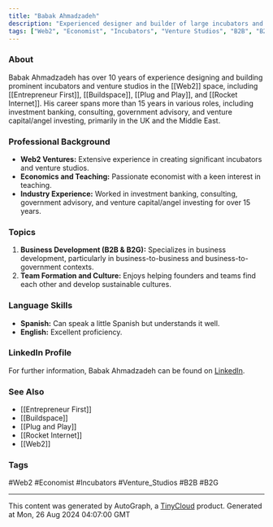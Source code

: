```yaml
---
title: "Babak Ahmadzadeh"
description: "Experienced designer and builder of large incubators and venture studios in Web2, passionate economist, and teacher."
tags: ["Web2", "Economist", "Incubators", "Venture Studios", "B2B", "B2G"]
---
```


### About
Babak Ahmadzadeh has over 10 years of experience designing and building prominent incubators and venture studios in the [[Web2]] space, including [[Entrepreneur First]], [[Buildspace]], [[Plug and Play]], and [[Rocket Internet]]. His career spans more than 15 years in various roles, including investment banking, consulting, government advisory, and venture capital/angel investing, primarily in the UK and the Middle East.

### Professional Background
- **Web2 Ventures:** Extensive experience in creating significant incubators and venture studios.
- **Economics and Teaching:** Passionate economist with a keen interest in teaching.
- **Industry Experience:** Worked in investment banking, consulting, government advisory, and venture capital/angel investing for over 15 years.

### Topics
1. **Business Development (B2B & B2G):** Specializes in business development, particularly in business-to-business and business-to-government contexts.
2. **Team Formation and Culture:** Enjoys helping founders and teams find each other and develop sustainable cultures.

### Language Skills
- **Spanish:** Can speak a little Spanish but understands it well.
- **English:** Excellent proficiency.

### LinkedIn Profile
For further information, Babak Ahmadzadeh can be found on [LinkedIn](https://www.linkedin.com/in/babak-ahmadzadeh-3307b925/).

### See Also
- [[Entrepreneur First]]
- [[Buildspace]]
- [[Plug and Play]]
- [[Rocket Internet]]
- [[Web2]]

### Tags
#Web2 #Economist #Incubators #Venture_Studios #B2B #B2G

---
This content was generated by AutoGraph, a [TinyCloud](https://tinycloud.xyz/) product.
Generated at Mon, 26 Aug 2024 04:07:00 GMT